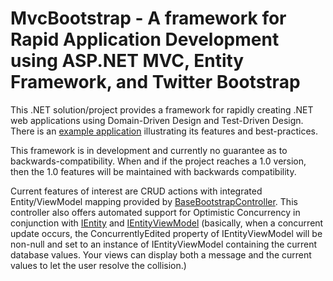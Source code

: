 MvcBootstrap - A framework for Rapid Application Development using ASP.NET MVC, Entity Framework, and Twitter Bootstrap
============

This .NET solution/project provides a framework for rapidly creating .NET web applications using Domain-Driven Design and Test-Driven 
Design.  There is an [example application](https://github.com/carlgieringer/MvcBootstrap.ExampleApp) illustrating its features and
best-practices.

This framework is in development and currently no guarantee as to backwards-compatibility.  When and if the project reaches a 1.0
version, then the 1.0 features will be maintained with backwards compatibility.

Current features of interest are CRUD actions with integrated Entity/ViewModel mapping provided by 
[BaseBootstrapController](https://github.com/carlgieringer/MvcBootstrap/blob/master/MvcBootstrap/Controllers/BootstrapControllerBase.cs).
This controller also offers automated support for Optimistic Concurrency in conjunction with 
[IEntity](https://github.com/carlgieringer/MvcBootstrap/blob/master/MvcBootstrap/Models/IEntity.cs) and 
[IEntityViewModel](https://github.com/carlgieringer/MvcBootstrap/blob/master/MvcBootstrap/ViewModels/IEntityViewModel.cs)
(basically, when a concurrent update occurs, the ConcurrentlyEdited property of IEntityViewModel will be non-null and set
to an instance of IEntityViewModel containing the current database values.  Your views can display both a message and 
the current values to let the user resolve the collision.)